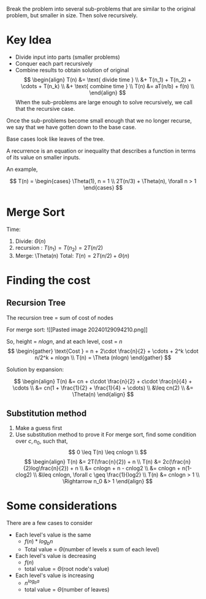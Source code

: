 Break the problem into several sub-problems that are similar to the original problem, but smaller in size. Then solve recursively.

# Key Idea
- Divide input into parts (smaller problems)
- Conquer each part recursively
- Combine results to obtain solution of original
$$
\begin{align}
T(n) &= \text{ divide time } \\
&+ T(n_1) + T(n_2) + \cdots + T(n_k) \\
&+ \text{ combine time } \\
T(n) &= aT(n/b) + f(n) \\
\end{align}
$$
When the sub-problems are large enough to solve recursively, we call that the recursive case.

Once the sub-problems become small enough that we no longer recurse, we say that we have gotten down to the base case.

Base cases look like leaves of the tree.

A recurrence is an equation or inequality that describes a function in terms of its value on smaller inputs.

An example,

$$
T(n) = \begin{cases}
\Theta(1), n = 1 \\
2T(n/3) + \Theta(n), \forall n > 1
\end{cases}
$$
# Merge Sort
Time:
1. Divide: $\Theta(n)$
2. recursion : $T(n_1) = T(n_2) = 2T(n/2)$
3. Merge: \Theta(n)
Total: $T(n) = 2T(n/2) + \Theta(n)$

# Finding the cost
## Recursion Tree
The recursion tree = sum of cost of nodes

For merge sort:
![[Pasted image 20240129094210.png]]

So, height = $nlogn$, and at each level, cost = $n$
$$
\begin{gather}
\text{Cost } = n + 2\cdot \frac{n}{2} + \cdots + 2^k \cdot n/2^k + nlogn \\
T(n) = \Theta (nlogn)
\end{gather}
$$

Solution by expansion:

$$
\begin{align}
T(n) &= cn + c\cdot \frac{n}{2} + c\cdot \frac{n}{4} + \cdots \\
&= cn(1 + \frac{1}{2} + \frac{1}{4} + \cdots) \\
&\leq cn(2) \\
&= \Theta(n)
\end{align}
$$

## Substitution method
1. Make a guess first
2. Use substitution method to prove it
For merge sort, find some condition over $c, n_0$, such that,
$$
0 \leq T(n) \leq cnlogn \\
$$
$$
\begin{align}
T(n) &= 2T(\frac{n}{2}) + n \\
T(n) &= 2c(\frac{n}{2}log\frac{n}{2}) + n \\
&= cnlogn + n - cnlog2 \\
&= cnlogn + n(1-clog2) \\
&\leq cnlogn, \forall c \geq \frac{1}{log2} \\
T(n) &= cnlogn > 1 \\
\Rightarrow n_0 &> 1
\end{align}
$$
# Some considerations
There are a few cases to consider
- Each level's value is the same
	- $f(n) * log_b n$
	- Total value = $\Theta$(number of levels x sum of each level)
- Each level's value is decreasing 
	- $f(n)$
	- total value = $\Theta$(root node's value)
- Each level's value is increasing 
	- $n^{log_b a}$
	- total value = $\Theta$(number of leaves)




